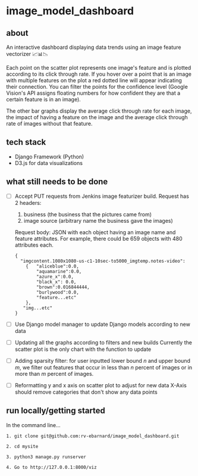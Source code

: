 # image_model_dashboard

## about

An interactive dashboard displaying data trends using an image feature vectorizer :chart_with_upwards_trend::bar_chart::chart_with_downwards_trend:

Each point on the scatter plot represents one image's feature and is plotted according to its click through rate. If you hover over a point that is an image with multiple features on the plot a red dotted line will appear indicating their connection. You can filter the points for the confidence level (Google Vision's API assigns floating numbers for how confident they are that a certain feature is in an image). 

The other bar graphs display the average click through rate for each image, the impact of having a feature on the image and the average click through rate of images without that feature.

## tech stack
* Django Framework (Python)
* D3.js for data visualizations


## what still needs to be done

- [ ] Accept PUT requests from Jenkins image featurizer build. Request has 2 headers:
    1. business (the business that the pictures came from)
    2. image source (arbitrary name the business gave the images)
    
    Request body:
    JSON with each object having an image name and feature attributes. For example, there could be 659 objects with 480 attributes each.
    ```
    {
      "imgcontent.1080x1080-us-c1-10sec-to5000_imgtemp.notes-video":
        {   "aliceblue":0.0,
            "aquamarine":0.0,
            "azure_x":0.0,
            "black_x": 0.0,
            "brown":0.016844444,
            "burlywood":0.0,
            "feature...etc"
        },
       "img...etc"
    }
    ```
    
- [ ] Use Django model manager to update Django models according to new data

- [ ] Updating all the graphs according to filters and new builds
   Currently the scatter plot is the only chart with the function to update

- [ ] Adding sparsity filter: for user inputted lower bound _n_ and upper bound _m_, we filter out features that occur in less than _n_ percent of images or in more than _m_ percent of images.

- [ ] Reformatting y and x axis on scatter plot to adjust for new data
   X-Axis should remove categories that don't show any data points


## run locally/getting started

In the command line...
```
1. git clone git@github.com:rv-ebarnard/image_model_dashboard.git

2. cd mysite

3. python3 manage.py runserver

4. Go to http://127.0.0.1:8000/viz
```
